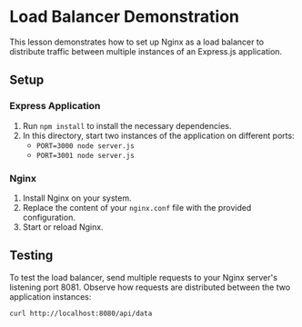 # Load Balancer Demonstration

This lesson demonstrates how to set up Nginx as a load balancer to distribute traffic between multiple instances of an Express.js application.

## Setup

### Express Application

1. Run `npm install` to install the necessary dependencies.
2. In this directory, start two instances of the application on different ports:
   - `PORT=3000 node server.js`
   - `PORT=3001 node server.js`

### Nginx

1. Install Nginx on your system.
2. Replace the content of your `nginx.conf` file with the provided configuration.
3. Start or reload Nginx.

## Testing

To test the load balancer, send multiple requests to your Nginx server's listening port 8081. Observe how requests are distributed between the two application instances:

```bash
curl http://localhost:8080/api/data
```

